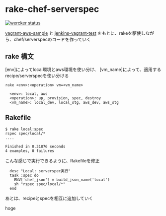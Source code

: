 rake-chef-serverspec
==================
[![wercker status](https://app.wercker.com/status/4b11b1cbe5dd2e29d9a312b27f37fb6b/m "wercker status")](https://app.wercker.com/project/bykey/4b11b1cbe5dd2e29d9a312b27f37fb6b)

[vagrant-aws-sample](https://github.com/ryunosukef/vagrant-aws-sample)
と
[jenkins-vagrant-test](https://github.com/ryunosukef/jenkins-vagrant-test)
をもとに、rakeを駆使しながら、chef/serverspecのコードを作っていく


rake 構文
---------
[env]によってlocal環境とaws環境を使い分け、
[vm_name]によって、適用するrecipe/serverspecを使い分ける

```
rake <env>:<operation> vm=<vm_name>
  
  <env>: local, aws
  <operation>: up, provision, spec, destroy
  <vm_name>: local_dev, local_stg, aws_dev, aws_stg
```

Rakefile
--------

```
$ rake local:spec
rspec spec/local/*
....

Finished in 0.31876 seconds
4 examples, 0 failures
```

こんな感じで実行できるように、Rakefileを修正

```
  desc "Local: serverspec実行"
  task :spec do
    ENV['chef_json'] = build_json_name('local')
    sh "rspec spec/local/*"
  end
```

あとは、recipeとspecを相互に追加していく

hoge
